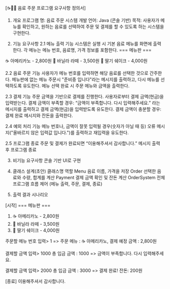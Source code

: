 [☕🍵🥤 음료 주문 프로그램 요구사항 정의서]
1. 개요
프로그램 명: 음료 주문 시스템
개발 언어: Java (콘솔 기반)
목적: 사용자가 메뉴를 확인하고, 원하는 음료를 선택하여 주문 및 결제를 할 수 있도록 하는 시스템을 구현한다.

2. 기능 요구사항
2.1 메뉴 출력 기능
시스템은 실행 시 기본 음료 메뉴를 화면에 출력한다.
각 메뉴는 메뉴 번호, 음료명, 가격 정보를 포함한다.
=== 메뉴판 ===

☕ 아메리카노 - 2,800원
🍵 바닐라 라떼 - 3,500원
🥤 딸기 쉐이크 - 4,000원

2.2 음료 주문 기능
사용자가 메뉴 번호를 입력하면 해당 음료를 선택한 것으로 간주한다.
메뉴판에 없는 메뉴 주문시 "준비중 입니다"라는 메시지를 출력하고, 다시 메뉴를 선택하도록 유도한다.
메뉴 선택 완료 시 주문 메뉴와 금액을 출력한다.

2.3 결제 기능
주문 금액을 기반으로 결제를 진행한다.
사용자로부터 결제 금액(현금)을 입력받는다.
결제 금액이 부족할 경우: “금액이 부족합니다. 다시 입력해주세요.” 라는 메시지를 출력하고 결제 금액(현금)을 입력받도록 유도한다.
결제 금액이 충분할 경우: 결제 완료 메시지와 잔돈을 출력한다.

2.4 예외 처리 기능
메뉴 번호나, 금액이 잘못 입력될 경우(숫자가 아닐 때 등) 오류 메시지("올바르지 않은 입력값 입니다.")를 출력하고 재입력을 유도한다.

2.5 프로그램 종료
주문 및 결제가 완료되면 “이용해주셔서 감사합니다.” 메시지 출력 후 프로그램 종료

3. 비기능 요구사항
콘솔 기반 UI로 구현

4. 클래스 설계(초안)
클래스명	역할
Menu	음료 이름, 가격을 저장
Order	선택한 음료와 수량, 합계를 계산
Payment	결제 금액 확인 및 잔돈 계산
OrderSystem	전체 프로그램 흐름 제어 (메뉴 출력, 주문, 결제, 종료)
5. 출력 결과 시나리오

[시작]
=== 메뉴판 ===
1. ☕ 아메리카노 - 2,800원
2. 🍵 바닐라 라떼 - 3,500원
3. 🥤 딸기 쉐이크 - 4,000원

주문할 메뉴 번호 입력> 1
=> 주문 메뉴 : ☕ 아메리카노, 결제 예정 금액 : 2,800원

결제할 금액 입력> 1000
총 입금 금액 : 1000
=> 금액이 부족합니다. 다시 입력해주세요.

결제할 금액 입력> 2000
총 입금 금액 : 3000
=> 결제 완료! 잔돈: 200원

[종료]
이용해주셔서 감사합니다.